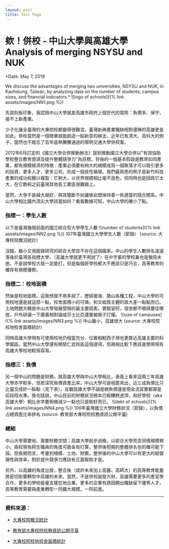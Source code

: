 ```yaml
---
layout: post
title: Test Page
---
```

# 欸！併校 - 中山大學與高雄大學 Analysis of merging NSYSU and NUK
*Date: May 7, 2019

We discuss the advantages of merging two universities, NSYSU and NUK, in Kaohsiung, Taiwan, by analyzing data on the number of students, campus sizes, and financial indicators.*
![logo of schools]({% link assets/images/NN1.png %})

先說刻板印象，我認爲中山大學就是高雄市政府上個世代的寫照：負債多、保守、接不上新產業。

少子化讓全臺灣的大專院校都變得很難混，臺灣新興產業職缺相對邊陲的高雄更是如此。併校當然是一個簡單就能創造一點新意的辦法，近年已有清大、高科大的例子，當然也不能忘了去年底熱騰騰通過的陽明交通大學併校案。

2012年6月訂定的《國立大學合併推動辦法》提到推動國立大學合併以"有效協助學校整合教育資源及提升整體競爭力"為目標。背後的一個基本假設是教育如同產業，都有規模經濟的特徵：產業必須要有夠大的規模成爲一個聚落才可以吸引更多的投資，更多人才，更多公司，形成一個良性循環。我們最熟悉的例子是新竹科技產業的成功和難以複製：它夠大，以世界規模相比毫不遜色，但同時也是因爲它太大，在它飽和之前臺灣其他各工業區很難跟上。

當然，大學不是越大越好，與其壟斷不如讓彼此間保持着一些適當的競合關系。中山大學相比國內頂尖大學該當如何？看看數據可知，中山大學的確小了點。

### 指標一：學生人數
以下是臺灣幾個前面的國立綜合型大學學生人數
![number of students]({% link assets/images/NN2.png %})
107年臺灣國立大學學生人數（節錄） [source: 大專校院概況統計]

沒錯，雖小又很能做研究的綜合大學並不存在這個國家。中山的學生人數排名遠遠落後於臺灣各指標大學，（高雄大學就更不用說了）在中字輩的學校裏也是敬陪末座。不是說學校大就一定能打，但是每個好學校都大不應該只是巧合，高等教育的確存有規模優勢。

### 指標二：校地面積
然後是校地面積。這我想就不用多說了，歷經搶海、搶山各種工程，中山大學的可用校地還是就這麼一點，校舍面積小的可憐，和文組爲主體的政大差一點點而已。土地問題大概是中山大學發展受限的最主要因素。實驗室阿，宿舍都不曉得要往哪放，戶外研讀一下廣義相對論或莎士比亞還要被猴子打擾。
![size of campuses]({% link assets/images/NN3.png %})
中山雖小，高雄很大 (source: 大專校院校地校舍面積統計)

同時高雄大學現有可使用校地仍相當充分，位置相較西子灣也更靠近高雄主要的科學園區。當然中山大學還有開發仁武校區這個選項，但兩相比較下應該是使用現有高雄大學校地較爲容易。

### 指標三：負債
另一個中山的問題是財務。就高雄大學與中山大學相比，表面上看來這兩三年高雄大學赤字較多，但若深究負債資產比率，中山大學可是相當突出，近三成負債比只比臺交成好一點點（見下表）。反觀高雄大學不論是總負債還是現金流其實都算是前段班水準。換句話說，中山目前的財務狀況根本已經糟糕透頂，和好學校（aka 高雄大學）相比赤字要稍微減少一點也只是剛好而已。
![debt of schools]({% link assets/images/NN4.png %})
106年臺灣國立大學財務狀況（節錄），以負債占總資產比率排名 (source: 教育部大專校院校務資訊公開平臺)

### 總結
中山大學需要地、需要財務空間；高雄大學起步過晚，以綜合大學而言同樣規模稍小。兩校現有師生職員的角度可能各有打算，整併後短期的整體排名也的確可能下探。但長期而言，考量到規模、土地、財務，整併後的中山大學可以有更大的經營彈性與效率，對於提升競爭力應該有正面幫助才是。

另外，以高雄的角度出發，整合後（或許未來加上高醫、高師大）的高等教育能量將密切影響轉型中高雄的未來。當然，不是併校就發大財，高雄需要更多的產官學合作，更多的學術能量支援在地企業，更多的企業有誘因開出職缺留下優秀人才。高等教育需要與產業轉型一同擴大規模，一同前進。

---

### 資料來源：

- [大專校院概況統計](https://depart.moe.edu.tw/ED4500/News_Content.aspx?n=48EBDB3B9D51F2B8&sms=F78B10654B1FDBB5&s=4396A90696381274)

- [教育部大專校院校務資訊公開平臺](https://udb.moe.edu.tw/DetailReportList/%E8%B2%A1%E5%8B%99%E9%A1%9E)

- [大專校院校地校舍面積統計](https://data.gov.tw/dataset/6287)